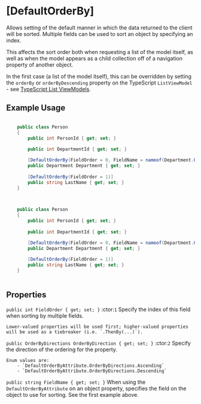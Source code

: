
[DefaultOrderBy]
================

Allows setting of the default manner in which the data returned to the client will be sorted. Multiple fields can be used to sort an object by specifying an index.

This affects the sort order both when requesting a list of the model itself, as well as when the model appears as a child collection off of a navigation property of another object.

In the first case (a list of the model itself), this can be overridden by setting the `orderBy` or `orderByDescending` property on the TypeScript `ListViewModel` - see [TypeScript List ViewModels](/stacks/disambiguation/list-view-model.md).

Example Usage
-------------

``` c#

    public class Person
    {
        public int PersonId { get; set; }
        
        public int DepartmentId { get; set; }

        [DefaultOrderBy(FieldOrder = 0, FieldName = nameof(Department.Order))]
        public Department Department { get; set; }
        
        [DefaultOrderBy(FieldOrder = 1)]
        public string LastName { get; set; }
    }
    

```

``` c#

    public class Person
    {
        public int PersonId { get; set; }
        
        public int DepartmentId { get; set; }

        [DefaultOrderBy(FieldOrder = 0, FieldName = nameof(Department.Order))]
        public Department Department { get; set; }
        
        [DefaultOrderBy(FieldOrder = 1)]
        public string LastName { get; set; }
    }
    

```

Properties
----------

`public int FieldOrder { get; set; }` :ctor:`1`
    Specify the index of this field when sorting by multiple fields.

    Lower-valued properties will be used first; higher-valued properties will be used as a tiebreaker (i.e. `.ThenBy(...)`).

`public OrderByDirections OrderByDirection { get; set; }` :ctor:`2`
    Specify the direction of the ordering for the property.

    Enum values are:
        - `DefaultOrderByAttribute.OrderByDirections.Ascending`
        - `DefaultOrderByAttribute.OrderByDirections.Descending`

`public string FieldName { get; set; }`
    When using the `DefaultOrderByAttribute` on an object property, specifies the field on the object to use for sorting. See the first example above.
